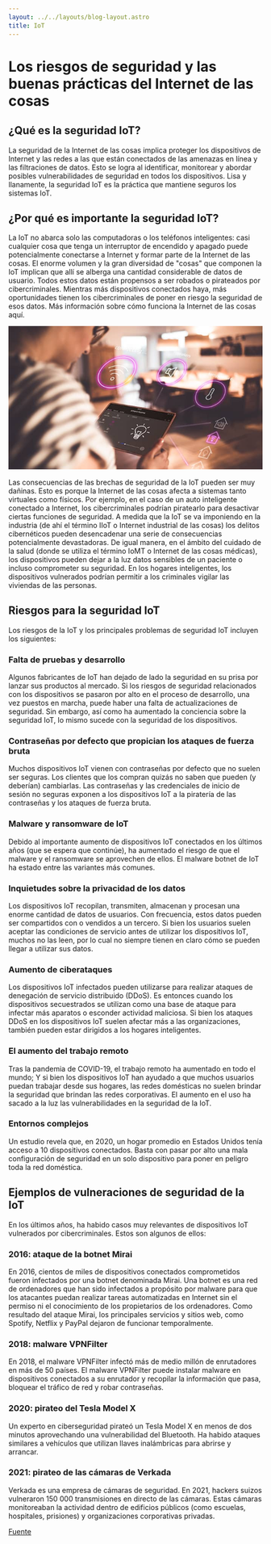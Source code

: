 ```yaml
---
layout: ../../layouts/blog-layout.astro
title: IoT
---
```


# Los riesgos de seguridad y las buenas prácticas del Internet de las cosas

## ¿Qué es la seguridad IoT?

La seguridad de la Internet de las cosas implica proteger los dispositivos de Internet y las redes a las que están conectados de las amenazas en línea y las filtraciones de datos. Esto se logra al identificar, monitorear y abordar posibles vulnerabilidades de seguridad en todos los dispositivos. Lisa y llanamente, la seguridad IoT es la práctica que mantiene seguros los sistemas IoT.

## ¿Por qué es importante la seguridad IoT?

La IoT no abarca solo las computadoras o los teléfonos inteligentes: casi cualquier cosa que tenga un interruptor de encendido y apagado puede potencialmente conectarse a Internet y formar parte de la Internet de las cosas. El enorme volumen y la gran diversidad de "cosas" que componen la IoT implican que allí se alberga una cantidad considerable de datos de usuario. Todos estos datos están propensos a ser robados o pirateados por cibercriminales. Mientras más dispositivos conectados haya, más oportunidades tienen los cibercriminales de poner en riesgo la seguridad de esos datos. Más información sobre cómo funciona la Internet de las cosas aquí.

![Una persona utilizando una tableta.](../../assets/iot/risks.jpg)

Las consecuencias de las brechas de seguridad de la IoT pueden ser muy dañinas. Esto es porque la Internet de las cosas afecta a sistemas tanto virtuales como físicos. Por ejemplo, en el caso de un auto inteligente conectado a Internet, los cibercriminales podrían piratearlo para desactivar ciertas funciones de seguridad. A medida que la IoT se va imponiendo en la industria (de ahí el término IIoT o Internet industrial de las cosas) los delitos cibernéticos pueden desencadenar una serie de consecuencias potencialmente devastadoras. De igual manera, en el ámbito del cuidado de la salud (donde se utiliza el término IoMT o Internet de las cosas médicas), los dispositivos pueden dejar a la luz datos sensibles de un paciente o incluso comprometer su seguridad. En los hogares inteligentes, los dispositivos vulnerados podrían permitir a los criminales vigilar las viviendas de las personas.

## Riesgos para la seguridad IoT

Los riesgos de la IoT y los principales problemas de seguridad IoT incluyen los siguientes:

### Falta de pruebas y desarrollo

Algunos fabricantes de IoT han dejado de lado la seguridad en su prisa por lanzar sus productos al mercado. Si los riesgos de seguridad relacionados con los dispositivos se pasaron por alto en el proceso de desarrollo, una vez puestos en marcha, puede haber una falta de actualizaciones de seguridad. Sin embargo, así como ha aumentado la conciencia sobre la seguridad IoT, lo mismo sucede con la seguridad de los dispositivos.

### Contraseñas por defecto que propician los ataques de fuerza bruta

Muchos dispositivos IoT vienen con contraseñas por defecto que no suelen ser seguras. Los clientes que los compran quizás no saben que pueden (y deberían) cambiarlas. Las contraseñas y las credenciales de inicio de sesión no seguras exponen a los dispositivos IoT a la piratería de las contraseñas y los ataques de fuerza bruta.

### Malware y ransomware de IoT

Debido al importante aumento de dispositivos IoT conectados en los últimos años (que se espera que continúe), ha aumentado el riesgo de que el malware y el ransomware se aprovechen de ellos. El malware botnet de IoT ha estado entre las variantes más comunes.

### Inquietudes sobre la privacidad de los datos

Los dispositivos IoT recopilan, transmiten, almacenan y procesan una enorme cantidad de datos de usuarios. Con frecuencia, estos datos pueden ser compartidos con o vendidos a un tercero. Si bien los usuarios suelen aceptar las condiciones de servicio antes de utilizar los dispositivos IoT, muchos no las leen, por lo cual no siempre tienen en claro cómo se pueden llegar a utilizar sus datos.

### Aumento de ciberataques

Los dispositivos IoT infectados pueden utilizarse para realizar ataques de denegación de servicio distribuido (DDoS). Es entonces cuando los dispositivos secuestrados se utilizan como una base de ataque para infectar más aparatos o esconder actividad maliciosa. Si bien los ataques DDoS en los dispositivos IoT suelen afectar más a las organizaciones, también pueden estar dirigidos a los hogares inteligentes.

### El aumento del trabajo remoto

Tras la pandemia de COVID-19, el trabajo remoto ha aumentado en todo el mundo; Y si bien los dispositivos IoT han ayudado a que muchos usuarios puedan trabajar desde sus hogares, las redes domésticas no suelen brindar la seguridad que brindan las redes corporativas. El aumento en el uso ha sacado a la luz las vulnerabilidades en la seguridad de la IoT.

### Entornos complejos

Un estudio revela que, en 2020, un hogar promedio en Estados Unidos tenía acceso a 10 dispositivos conectados. Basta con pasar por alto una mala configuración de seguridad en un solo dispositivo para poner en peligro toda la red doméstica.

## Ejemplos de vulneraciones de seguridad de la IoT

En los últimos años, ha habido casos muy relevantes de dispositivos IoT vulnerados por cibercriminales. Estos son algunos de ellos:

### 2016: ataque de la botnet Mirai

En 2016, cientos de miles de dispositivos conectados comprometidos fueron infectados por una botnet denominada Mirai. Una botnet es una red de ordenadores que han sido infectados a propósito por malware para que los atacantes puedan realizar tareas automatizadas en Internet sin el permiso ni el conocimiento de los propietarios de los ordenadores. Como resultado del ataque Mirai, los principales servicios y sitios web, como Spotify, Netflix y PayPal dejaron de funcionar temporalmente.

### 2018: malware VPNFilter

En 2018, el malware VPNFilter infectó más de medio millón de enrutadores en más de 50 países. El malware VPNFilter puede instalar malware en dispositivos conectados a su enrutador y recopilar la información que pasa, bloquear el tráfico de red y robar contraseñas.

### 2020: pirateo del Tesla Model X

Un experto en ciberseguridad pirateó un Tesla Model X en menos de dos minutos aprovechando una vulnerabilidad del Bluetooth. Ha habido ataques similares a vehículos que utilizan llaves inalámbricas para abrirse y arrancar.

### 2021: pirateo de las cámaras de Verkada

Verkada es una empresa de cámaras de seguridad. En 2021, hackers suizos vulneraron 150 000 transmisiones en directo de las cámaras. Estas cámaras monitoreaban la actividad dentro de edificios públicos (como escuelas, hospitales, prisiones) y organizaciones corporativas privadas.

[Fuente](https://www.kaspersky.es/resource-center/preemptive-safety/best-practices-for-iot-security)
